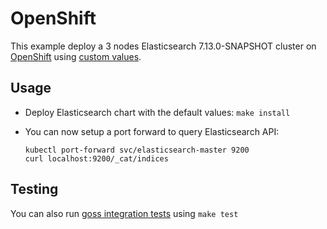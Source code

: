 # OpenShift

This example deploy a 3 nodes Elasticsearch 7.13.0-SNAPSHOT cluster on [OpenShift][]
using [custom values][].

## Usage

* Deploy Elasticsearch chart with the default values: `make install`

* You can now setup a port forward to query Elasticsearch API:

  ```
  kubectl port-forward svc/elasticsearch-master 9200
  curl localhost:9200/_cat/indices
  ```

## Testing

You can also run [goss integration tests][] using `make test`


[custom values]: https://github.com/elastic/helm-charts/tree/7.13/elasticsearch/examples/openshift/values.yaml
[goss integration tests]: https://github.com/elastic/helm-charts/tree/7.13/elasticsearch/examples/openshift/test/goss.yaml
[openshift]: https://www.openshift.com/
